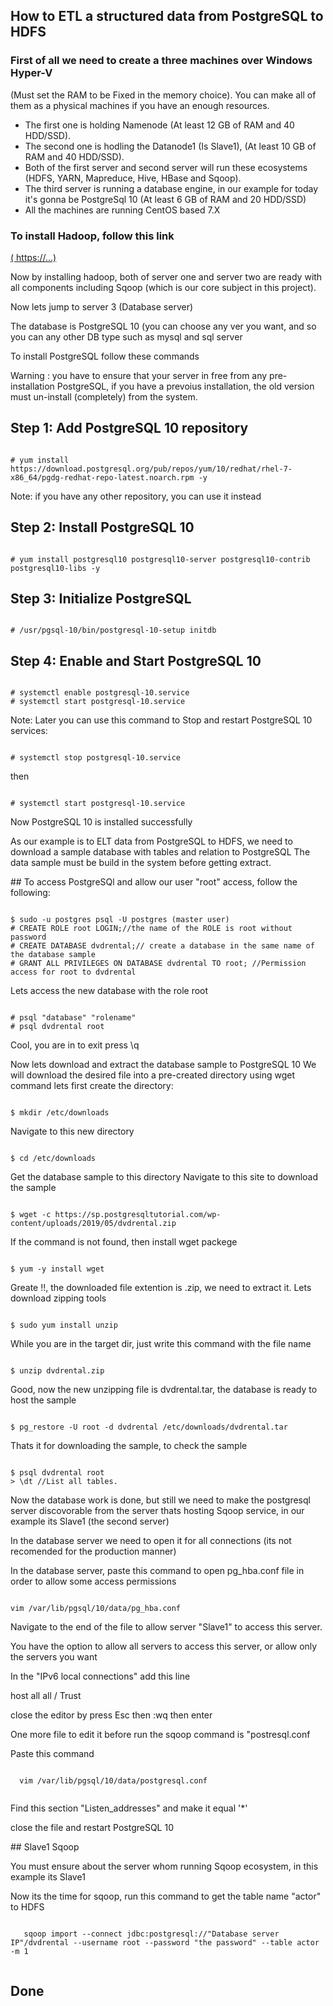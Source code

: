 ## How to ETL a structured data from PostgreSQL to HDFS
<h3>First of all we need to create a three machines over Windows Hyper-V</h3> 
(Must set the RAM to be Fixed in the memory choice). 
You can make all of them as a physical machines if you have an enough resources.
<div>
<ul>
<li>The first one is holding Namenode (At least 12 GB of RAM and 40 HDD/SSD).</li>
<li>The second one is hodling the Datanode1 (Is Slave1), (At least 10 GB of RAM and 40 HDD/SSD).</li>
<li>Both of the first server and second server will run these ecosystems (HDFS, YARN, Mapreduce, Hive, HBase and Sqoop).</li>
<li>The third server is running a database engine, in our example for today it's gonna be PostgreSql 10 (At least 6 GB of RAM and 20 HDD/SSD)</li>
<li>All the machines are running CentOS based 7.X </li>
</ul>
  </div>

<h3>To install Hadoop, follow this link</h3>
<a href="">( https://...)<a> 
<p>Now by installing hadoop, both of server one and server two are ready with all components including Sqoop (which is our core subject in this project).</p>

<p>Now lets jump to server 3 (Database server)</p>
<p>The database is PostgreSQL 10 (you can choose any ver you want, and so you can any other DB type such as mysql and sql server</p>

To install PostgreSQL follow these commands

<p> Warning : you have to ensure that your server in free from any pre-installation PostgreSQL, if you have a prevoius installation,
the old version must un-install (completely) from the system. </p>

## Step 1: Add PostgreSQL 10 repository  
<pre><code>
# yum install https://download.postgresql.org/pub/repos/yum/10/redhat/rhel-7-x86_64/pgdg-redhat-repo-latest.noarch.rpm -y
</code></pre>
<p>Note: if you have any other repository, you can use it instead </p>

## Step 2: Install PostgreSQL 10
<pre><code>
# yum install postgresql10 postgresql10-server postgresql10-contrib postgresql10-libs -y
</code></pre>

## Step 3: Initialize PostgreSQL
<pre><code>
# /usr/pgsql-10/bin/postgresql-10-setup initdb
</code></pre>

## Step 4: Enable and Start PostgreSQL 10
<pre><code>
# systemctl enable postgresql-10.service
# systemctl start postgresql-10.service
</code></pre>

Note: Later you can use this command to Stop and restart PostgreSQL 10 services:
<pre><code>
# systemctl stop postgresql-10.service
</code></pre>
<p>then</p>
<pre><code>
# systemctl start postgresql-10.service
</code></pre>

<p>Now PostgreSQL 10 is installed successfully</p>
<p>As our example is to ELT data from PostgreSQL to HDFS, we need to download a sample database with tables and relation to PostgreSQL
The data sample must be build in the system before getting extract.</p>
## To access PostgreSQl and allow our user "root" access, follow the following:
<pre><code>
$ sudo -u postgres psql -U postgres (master user)
# CREATE ROLE root LOGIN;//the name of the ROLE is root without password
# CREATE DATABASE dvdrental;// create a database in the same name of the database sample
# GRANT ALL PRIVILEGES ON DATABASE dvdrental TO root; //Permission access for root to dvdrental
</code></pre>

<p>Lets access the new database with the role root</p>
<pre><code>
# psql "database" "rolename"
# psql dvdrental root
</code></pre>

<p>Cool, you are in
to exit press \q</p>

<p>Now lets download and extract the database sample to PostgreSQL 10
We will download the desired file into a pre-created directory using wget command
lets first create the directory:</p>
<pre><code>
$ mkdir /etc/downloads 
</code></pre>
<p>Navigate to this new directory</p>
<pre><code>
$ cd /etc/downloads
</code></pre>

<p>Get the database sample to this directory
Navigate to this site to download the sample</p>
<pre><code>
$ wget -c https://sp.postgresqltutorial.com/wp-content/uploads/2019/05/dvdrental.zip 
</code></pre>
<p>If the command is not found, then install wget packege</p>
<pre><code>
$ yum -y install wget
</code></pre>

<p>Greate !!, the downloaded file extention is .zip, we need to extract it.
Lets download zipping tools</p>
<pre><code>
$ sudo yum install unzip
</code></pre>
<p>While you are in the target dir, just write this command with the file name</p>
<pre><code>
$ unzip dvdrental.zip
</code></pre>

<p>Good, now the new unzipping file is dvdrental.tar, the database is ready to host the sample</p>
<pre><code>
$ pg_restore -U root -d dvdrental /etc/downloads/dvdrental.tar
</code></pre>
<p>Thats it for downloading the sample, to check the sample</p>
<pre><code>
$ psql dvdrental root
> \dt //List all tables.
</code></pre>

<p>Now the database work is done, but still we need to make the postgresql server discovorable from the server thats hosting Sqoop service, in our
example its Slave1 (the second server)</p>

<p>In the database server we need to open it for all connections (its not recomended for the production manner)</p> 
<p>In the database server, paste this command to open pg_hba.conf file in order to allow some access permissions</p>
<pre><code>
vim /var/lib/pgsql/10/data/pg_hba.conf
</code></pre>

<p>Navigate to the end of the file to allow server "Slave1" to access this server.</p>
<p>You have the option to allow all servers to access this server, or allow only the servers you want</p>
<p>In the "IPv6 local connections" add this line</p>
<p> host  all   all   <slave1 ip address>/<port>  Trust</p>
<p>close the editor by press Esc then :wq then enter<p/>
<p>One more file to edit it before run the sqoop command is "postresql.conf</p>
<p>Paste this command</p>
  <pre><code>
  vim /var/lib/pgsql/10/data/postgresql.conf
  </code></pre>
  <p>Find this section "Listen_addresses" and make it equal '*'</p>
  <p>close the file and restart PostgreSQL 10</p>
## Slave1 Sqoop
  <p>You must ensure about the server whom running Sqoop ecosystem, in this example its Slave1</p>
  <p>
    Now its the time for sqoop, run this command to get the table name "actor" to HDFS
  </p>
   <pre><code>
   sqoop import --connect jdbc:postgresql://"Database server IP"/dvdrental --username root --password "the password" --table actor -m 1
    </code></pre>


## Done
